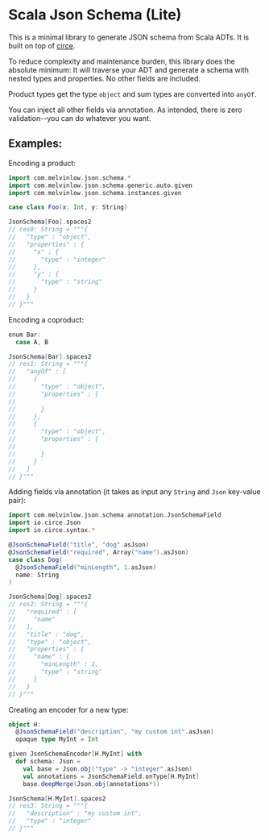# Scala Json Schema (Lite)

This is a minimal library to generate JSON schema from Scala ADTs.
It is built on top of [circe](https://circe.github.io/circe/).

To reduce complexity and maintenance burden, this library
does the absolute minimum: It will traverse your ADT and generate
a schema with nested types and properties. No other fields are included.

Product types get the type `object` and sum types are converted into `anyOf`.

You can inject all other fields via annotation.
As intended, there is zero validation--you can do whatever you want.

## Examples:

Encoding a product:

```scala
import com.melvinlow.json.schema.*
import com.melvinlow.json.schema.generic.auto.given
import com.melvinlow.json.schema.instances.given

case class Foo(x: Int, y: String)

JsonSchema[Foo].spaces2
// res0: String = """{
//   "type" : "object",
//   "properties" : {
//     "x" : {
//       "type" : "integer"
//     },
//     "y" : {
//       "type" : "string"
//     }
//   }
// }"""
```

Encoding a coproduct:

```scala
enum Bar:
  case A, B

JsonSchema[Bar].spaces2
// res1: String = """{
//   "anyOf" : [
//     {
//       "type" : "object",
//       "properties" : {
//         
//       }
//     },
//     {
//       "type" : "object",
//       "properties" : {
//         
//       }
//     }
//   ]
// }"""
```

Adding fields via annotation (it takes as input any `String` and `Json` key-value pair):

```scala
import com.melvinlow.json.schema.annotation.JsonSchemaField
import io.circe.Json
import io.circe.syntax.*

@JsonSchemaField("title", "dog".asJson)
@JsonSchemaField("required", Array("name").asJson)
case class Dog(
  @JsonSchemaField("minLength", 1.asJson)
  name: String
)

JsonSchema[Dog].spaces2
// res2: String = """{
//   "required" : [
//     "name"
//   ],
//   "title" : "dog",
//   "type" : "object",
//   "properties" : {
//     "name" : {
//       "minLength" : 1,
//       "type" : "string"
//     }
//   }
// }"""
```

Creating an encoder for a new type:

```scala
object H:
  @JsonSchemaField("description", "my custom int".asJson)
  opaque type MyInt = Int

given JsonSchemaEncoder[H.MyInt] with
  def schema: Json =
    val base = Json.obj("type" -> "integer".asJson)
    val annotations = JsonSchemaField.onType[H.MyInt]
    base.deepMerge(Json.obj(annotations*))

JsonSchema[H.MyInt].spaces2
// res3: String = """{
//   "description" : "my custom int",
//   "type" : "integer"
// }"""
```
